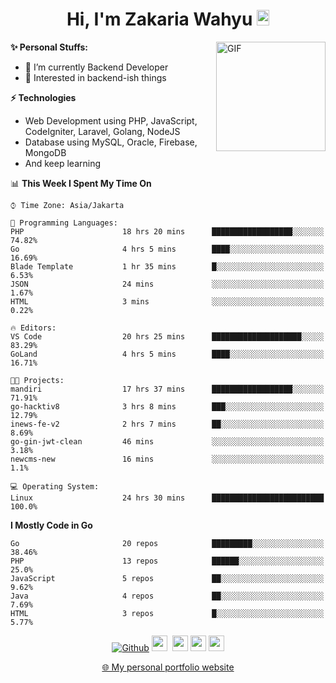 <h1 align="center">Hi, I'm Zakaria Wahyu <img src="https://github.com/TheDudeThatCode/TheDudeThatCode/blob/master/Assets/Hi.gif" width="20px" height="25px"></h1>

<img align="right" alt="GIF" height="175px" src="https://www.nayakapratama.co.id/wp-content/uploads/2019/07/Website-Maintenance.gif" />

**✨ Personal Stuffs:**
- 🔭 I’m currently Backend Developer
- 🌱 Interested in backend-ish things

**⚡ Technologies**
- Web Development using PHP, JavaScript, CodeIgniter, Laravel, Golang, NodeJS
- Database using MySQL, Oracle, Firebase, MongoDB
- And keep learning

<!--START_SECTION:waka-->
📊 **This Week I Spent My Time On** 

```text
⌚︎ Time Zone: Asia/Jakarta

💬 Programming Languages: 
PHP                      18 hrs 20 mins      ██████████████████░░░░░░░   74.82% 
Go                       4 hrs 5 mins        ████░░░░░░░░░░░░░░░░░░░░░   16.69% 
Blade Template           1 hr 35 mins        █░░░░░░░░░░░░░░░░░░░░░░░░   6.53% 
JSON                     24 mins             ░░░░░░░░░░░░░░░░░░░░░░░░░   1.67% 
HTML                     3 mins              ░░░░░░░░░░░░░░░░░░░░░░░░░   0.22%

🔥 Editors: 
VS Code                  20 hrs 25 mins      ████████████████████░░░░░   83.29% 
GoLand                   4 hrs 5 mins        ████░░░░░░░░░░░░░░░░░░░░░   16.71%

🐱‍💻 Projects: 
mandiri                  17 hrs 37 mins      ██████████████████░░░░░░░   71.91% 
go-hacktiv8              3 hrs 8 mins        ███░░░░░░░░░░░░░░░░░░░░░░   12.79% 
inews-fe-v2              2 hrs 7 mins        ██░░░░░░░░░░░░░░░░░░░░░░░   8.69% 
go-gin-jwt-clean         46 mins             ░░░░░░░░░░░░░░░░░░░░░░░░░   3.18% 
newcms-new               16 mins             ░░░░░░░░░░░░░░░░░░░░░░░░░   1.1%

💻 Operating System: 
Linux                    24 hrs 30 mins      █████████████████████████   100.0%

```

**I Mostly Code in Go** 

```text
Go                       20 repos            █████████░░░░░░░░░░░░░░░░   38.46% 
PHP                      13 repos            ██████░░░░░░░░░░░░░░░░░░░   25.0% 
JavaScript               5 repos             ██░░░░░░░░░░░░░░░░░░░░░░░   9.62% 
Java                     4 repos             ██░░░░░░░░░░░░░░░░░░░░░░░   7.69% 
HTML                     3 repos             █░░░░░░░░░░░░░░░░░░░░░░░░   5.77%

```



<!--END_SECTION:waka-->

<p align="center">
<a href="https://github.com/zakariawahyu" target="_blank"><img alt="Github" src="https://img.shields.io/badge/GitHub-%2312100E.svg?&style=for-the-badge&logo=Github&logoColor=white" /></a>
<a href="https://www.twitter.com/_zakariawahyu"><img src="https://img.shields.io/badge/twitter-%231DA1F2.svg?&style=for-the-badge&logo=twitter&logoColor=white" height=25></a> 
<a href="https://www.linkedin.com/in/zakariawahyu"><img src="https://img.shields.io/badge/linkedin-%230077B5.svg?&style=for-the-badge&logo=linkedin&logoColor=white" height=25></a> 
<a href="https://www.instagram.com/_zakariawahyu"><img src="https://img.shields.io/badge/instagram-%23E4405F.svg?&style=for-the-badge&logo=instagram&logoColor=white" height=25></a>
<a href="https://medium.com/@zakariawahyu"><img src="https://img.shields.io/badge/Medium-12100E?style=for-the-badge&logo=medium&logoColor=white" height=25></a>
</p>
<p align="center"><a href="https://www.zakariawahyu.com" target="_blank">🌐 My personal portfolio website</a></p>
